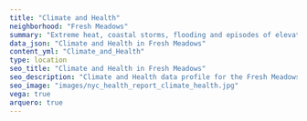 ```yaml
---
title: "Climate and Health"
neighborhood: "Fresh Meadows"
summary: "Extreme heat, coastal storms, flooding and episodes of elevated ozone are climate-related hazards that may increase with climate change and have important public health impacts in New York City. Extreme weather can cause power outages, which also threaten public health. This report provides neighborhood indicators of climate-related hazards, vulnerability and health impacts."
data_json: "Climate and Health in Fresh Meadows"
content_yml: "Climate_and_Health"
type: location
seo_title: "Climate and Health in Fresh Meadows"
seo_description: "Climate and Health data profile for the Fresh Meadows neighborhood of NYC."
seo_image: "images/nyc_health_report_climate_health.jpg"
vega: true
arquero: true
---
```


